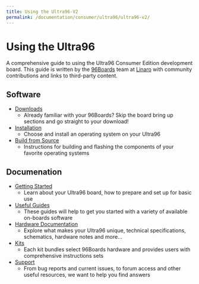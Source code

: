 ```yaml
---
title: Using the Ultra96-V2
permalink: /documentation/consumer/ultra96/ultra96-v2/
---
```


# Using the Ultra96

A comprehensive guide to using the Ultra96 Consumer Edition development board. This guide is written by the [96Boards](https://www.96boards.org/product/ultra96/) team at [Linaro](http://www.linaro.org) with community contributions and links to third-party content.

## Software

- [Downloads](downloads/)
   - Already familiar with your 96Boards? Skip the board bring up sections and go straight to your download!
- [Installation](installation/)
   - Choose and install an operating system on your Ultra96
- [Build from Source](build/)
   - Instructions for building and flashing the components of your favorite operating systems

## Documenation

- [Getting Started](getting-started/)
   - Learn about your Ultra96 board, how to prepare and set up for basic use
- [Useful Guides](guides/)
   - These guides will help to get you started with a variety of available on-boards software
- [Hardware Documentation](hardware-docs/)
   - Explore what makes your Ultra96 unique, technical specifications, schematics, hardware notes and more...
- [Kits](kits/)
   - Each kit bundles select 96Boards hardware and provides users with comprehensive instructions sets
- [Support](support/)
   - From bug reports and current issues, to forum access and other useful resources, we want to help you find answers
